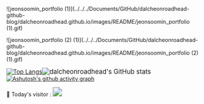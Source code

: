 ![jeonsoomin_portfolio (1)](../../../Documents/GitHub/dalcheonroadhead-github-blog/dalcheonroadhead.github.io/images/README/jeonsoomin_portfolio (1).gif)

![jeonsoomin_portfolio (2) (1)](../../../Documents/GitHub/dalcheonroadhead-github-blog/dalcheonroadhead.github.io/images/README/jeonsoomin_portfolio (2) (1).gif)

[<img src="https://github-readme-stats.vercel.app/api/top-langs/?username=dalcheonroadhead&layout=donut&theme=tokyonight" alt="Top Langs" style="zoom:110%;" />](https://github.com/anuraghazra/github-readme-stats)<img src="https://github-readme-stats.vercel.app/api?username=dalcheonroadhead&show_icons=true&theme=tokyonight" alt="dalcheonroadhead's GitHub stats" style="zoom:120%;" />
[![Ashutosh's github activity graph](https://github-readme-activity-graph.vercel.app/graph?username=dalcheonroadhead&theme=tokyo-night)](https://github.com/ashutosh00710/github-readme-activity-graph)

👋 Today's visitor : <a href="https://hits.seeyoufarm.com"><img src="https://hits.seeyoufarm.com/api/count/incr/badge.svg?url=https%3A%2F%2Fgithub.com%2Fdalcheonroadhead&count_bg=%23102C57&title_bg=%23102C57&icon=github.svg&icon_color=%23FFFFFF&title=hits&edge_flat=false" style="zoom:150%;" /></a>

